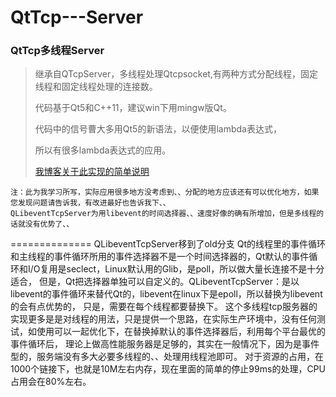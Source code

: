 QtTcp---Server
==============

### QtTcp多线程Server
> 继承自QTcpServer，多线程处理Qtcpsocket,有两种方式分配线程，固定线程和固定线程处理的连接数。
> 
> 代码基于Qt5和C++11，建议win下用mingw版Qt。
> 
> 代码中的信号曹大多用Qt5的新语法，以便使用lambda表达式，
> 
> 所以有很多lambda表达式的应用。
> 
> 
> 
> [我博客关于此实现的简单说明](http://www.dushibaiyu.com/2013/12/qtcpserver多线程实现.html)<br />

    注：此为我学习所写，实际应用很多地方没考虑到、、分配的地方应该还有可以优化地方，如果您发现问题请告诉我，有改进最好也告诉我下、、
    QLibeventTcpServer为用libevent的时间选择器、、速度好像的确有所增加，但是多线程的话就没有优势了、、

    
==============
 QLibeventTcpServer移到了old分支
    Qt的线程里的事件循环和主线程的事件循环所用的事件选择器不是一个时间选择器的，Qt默认的事件循环和I/O复用是seclect，Linux默认用的Glib，是poll，所以做大量长连接不是十分适合，
    但是，Qt把选择器单独可以自定义的。QLibeventTcpServer：是以libevent的事件循环来替代Qt的，libevent在linux下是epoll，所以替换为libevent的会有点优势的，
    只是，需要在每个线程都要替换下。
    这个多线程tcp服务器的实现更多是是对线程的用法，只是提供一个思路，在实际生产环境中，没有任何测试，如使用可以一起优化下，在替换掉默认的事件选择器后，利用每个平台最优的事件循环后，
    理论上做高性能服务器是足够的，其实在一般情况下，因为是事件型的，服务端没有多大必要多线程的、、处理用线程池即可。
    对于资源的占用，在1000个链接下，也就是10M左右内存，现在里面的简单的停止99ms的处理，CPU占用会在80%左右。